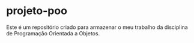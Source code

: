 # projeto-poo
Este é um repositório criado para armazenar o meu trabalho da disciplina de Programação Orientada a Objetos.
